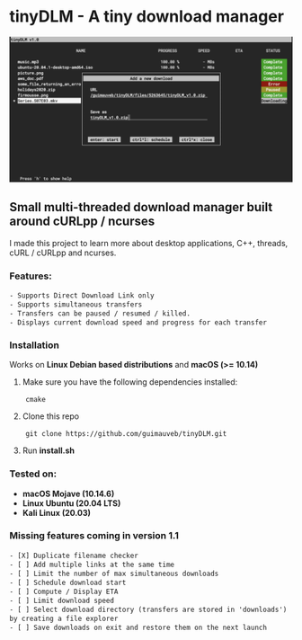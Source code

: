 # tinyDLM - A tiny download manager

![tinyDLM](/imgs/screenshot.jpg)

## Small multi-threaded download manager built around cURLpp / ncurses 

I made this project to learn more about desktop applications, C++, threads, cURL / cURLpp and ncurses.

### Features:
    - Supports Direct Download Link only 
    - Supports simultaneous transfers  
    - Transfers can be paused / resumed / killed.
    - Displays current download speed and progress for each transfer  



### Installation 

Works on **Linux Debian based distributions** and **macOS (>= 10.14)**
    
1. Make sure you have the following dependencies installed:
```
    cmake
```

2. Clone this repo
```
    git clone https://github.com/guimauveb/tinyDLM.git
```

3. Run **install.sh**


### Tested on: 
- **macOS Mojave (10.14.6)** 
- **Linux Ubuntu (20.04 LTS)**
- **Kali Linux (20.03)**

### Missing features coming in version 1.1
    
    - [X] Duplicate filename checker 
    - [ ] Add multiple links at the same time  
    - [ ] Limit the number of max simultaneous downloads  
    - [ ] Schedule download start  
    - [ ] Compute / Display ETA  
    - [ ] Limit download speed  
    - [ ] Select download directory (transfers are stored in 'downloads') by creating a file explorer 
    - [ ] Save downloads on exit and restore them on the next launch  



